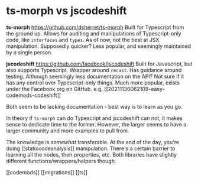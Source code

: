 # ts-morph vs jscodeshift

**ts-morph**
https://github.com/dsherret/ts-morph
Built for Typescript from the ground up. Allows for auditing and manipulations of Typescript-only code, like `interfaces` and `types`.
As of now, not the best at JSX manipulation.
Supposedly quicker?
Less popular, and seemingly maintained by a single person.

**jscodeshift**
https://github.com/facebook/jscodeshift
Built for Javascript, but also supports Typescript. Wrapper around `recast`.
Has guidance around testing. Although seemingly less documentation on the API?
Not sure if it has any control over Typescript-only things.
Much more popular, exists under the Facebook org on GitHub. e.g. [[20211130062109-easy-codemods-codeshift]]

Both seem to be lacking documentation - best way is to learn as you go.

In theory if `ts-morph` can do Typescript and jscodeshift can not, it makes sense to dedicate time to the former. However, the larger seems to have a larger community and more examples to pull from.

The knowledge is _somewhat_ transferable. At the end of the day, you're doing [[staticcodeanalysis]] manipulation. There's a certain barrier to learning all the nodes, their properties, etc. Both libraries have slightly different functions/wrappers/helpers though.

[[codemods]]
[[migrations]]
[[ts]]